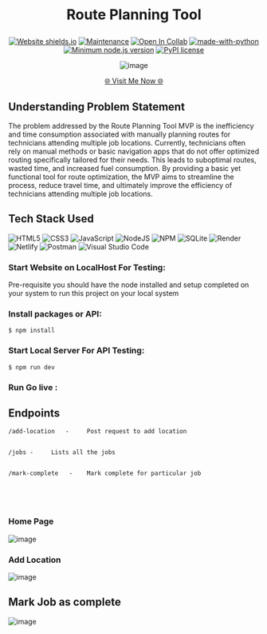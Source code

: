 
  <h1><p align="center"><b><b>Route Planning Tool</b></b>
</p></h1>

<div align="center">

<a href="">![Website shields.io](https://img.shields.io/website-up-down-green-red/http/shields.io.svg)</a>
  <a href="">![Maintenance](https://img.shields.io/badge/Maintained%3F-yes-green.svg)</a>
  <a href="">![Open In Collab](https://colab.research.google.com/assets/colab-badge.svg)</a>
  <a href="">[![made-with-python](https://img.shields.io/badge/Made%20with-Python-1f425f.svg)](https://www.python.org/)</a>
  <a href="">[![Minimum node.js version](https://badgen.net/npm/node/express)](https://npmjs.com/package/express)</a>
  <a href="">[![PyPI license](https://img.shields.io/pypi/l/ansicolortags.svg)](https://pypi.python.org/pypi/ansicolortags/)</a>

![image](https://github.com/ayush645/route-planning-tool/assets/80757890/497df293-ca1a-4937-ad0d-ef7a9b5a0faa)


</div>




<p align="Center"><a href="https://route-planning-tool.netlify.app/" > 🌐 Visit Me Now 🌐</a></p>



## Understanding Problem Statement


The problem addressed by the Route Planning Tool MVP is the inefficiency and time consumption associated with manually planning routes for technicians attending multiple job locations. Currently, technicians often rely on manual methods or basic navigation apps that do not offer optimized routing specifically tailored for their needs. This leads to suboptimal routes, wasted time, and increased fuel consumption. By providing a basic yet functional tool for route optimization, the MVP aims to streamline the process, reduce travel time, and ultimately improve the efficiency of technicians attending multiple job locations.



## Tech Stack Used

![HTML5](https://img.shields.io/badge/html5-%23E34F26.svg?style=for-the-badge&logo=html5&logoColor=white)
![CSS3](https://img.shields.io/badge/css3-%231572B6.svg?style=for-the-badge&logo=css3&logoColor=white)
![JavaScript](https://img.shields.io/badge/javascript-%23323330.svg?style=for-the-badge&logo=javascript&logoColor=%23F7DF1E)
![NodeJS](https://img.shields.io/badge/node.js-6DA55F?style=for-the-badge&logo=node.js&logoColor=white)
![NPM](https://img.shields.io/badge/NPM-%23CB3837.svg?style=for-the-badge&logo=npm&logoColor=white)
![SQLite](https://img.shields.io/badge/sqlite-%2307405e.svg?style=for-the-badge&logo=sqlite&logoColor=white)
![Render](https://img.shields.io/badge/Render-%46E3B7.svg?style=for-the-badge&logo=render&logoColor=white)
![Netlify](https://img.shields.io/badge/netlify-%23000000.svg?style=for-the-badge&logo=netlify&logoColor=#00C7B7)
![Postman](https://img.shields.io/badge/Postman-FF6C37?style=for-the-badge&logo=postman&logoColor=white)
![Visual Studio Code](https://img.shields.io/badge/Visual%20Studio%20Code-0078d7.svg?style=for-the-badge&logo=visual-studio-code&logoColor=white)



### Start Website on LocalHost For Testing:

Pre-requisite you should have the node installed and setup completed on your system to run this project on your local system 


### Install packages or API:

```
$ npm install
```

### Start Local Server For API Testing:

```
$ npm run dev
```

### Run Go live :



## Endpoints

```
/add-location	-     Post request to add location


/jobs - 	Lists all the jobs


/mark-complete	 -    Mark complete for particular job





```


### Home Page 
![image](https://github.com/ayush645/route-planning-tool/assets/80757890/7241736d-56ca-4d05-b2b7-9a4015c013fd)



### Add Location

![image](https://github.com/ayush645/route-planning-tool/assets/80757890/bd35183b-3b08-40f5-9a1c-9325dbd25a92)


## Mark Job as complete 

![image](https://github.com/ayush645/route-planning-tool/assets/80757890/497df293-ca1a-4937-ad0d-ef7a9b5a0faa)



